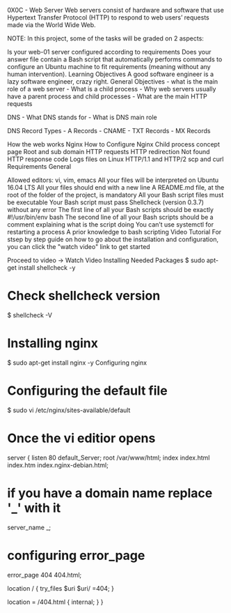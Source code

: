 0X0C - Web Server
Web servers consist of hardware and software that use Hypertext Transfer Protocol (HTTP) to respond to web users’ requests made via the World Wide Web.

NOTE: In this project, some of the tasks will be graded on 2 aspects:

Is your web-01 server configured according to requirements
Does your answer file contain a Bash script that automatically performs commands to configure an Ubuntu machine to fit requirements (meaning without any human intervention).
Learning Objectives
A good software engineer is a lazy software engineer, crazy right.
General Objectives - what is the main role of a web server - What is a child process - Why web servers usually have a parent process and child processes - What are the main HTTP requests

DNS - What DNS stands for - What is DNS main role

DNS Record Types - A Records - CNAME - TXT Records - MX Records

How the web works
Nginx
How to Configure Nginx
Child process concept page
Root and sub domain
HTTP requests
HTTP redirection
Not found HTTP response code
Logs files on Linux
HTTP/1.1 and HTTP/2
scp and curl
Requirements
General

Allowed editors: vi, vim, emacs
All your files will be interpreted on Ubuntu 16.04 LTS
All your files should end with a new line
A README.md file, at the root of the folder of the project, is mandatory
All your Bash script files must be executable
Your Bash script must pass Shellcheck (version 0.3.7) without any error
The first line of all your Bash scripts should be exactly #!/usr/bin/env bash
The second line of all your Bash scripts should be a comment explaining what is the script doing
You can’t use systemctl for restarting a process
A prior knowledge to bash scripting
Video Tutorial
For stsep by step guide on how to go about the installation and configuration, you can click the "watch video" link to get started

Proceed to video -> Watch Video
Installing Needed Packages
$ sudo apt-get install shellcheck -y

# Check shellcheck version

$ shellcheck -V

# Installing nginx

$ sudo apt-get install nginx -y
Configuring nginx
# Configuring the default file

$ sudo vi /etc/nginx/sites-available/default

# Once the vi editior opens

server {
  listen 80 default_Server;
  root /var/www/html;
  index index.html index.htm index.nginx-debian.html;

# if you have a domain name replace '_' with it
  server_name _;

# configuring error_page
  error_page 404 404.html;

  location / {
	try_files $uri $uri/ =404;
  }

  location = /404.html {
	internal;
  }
}
